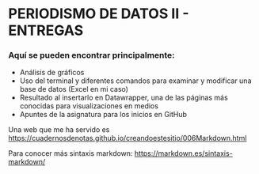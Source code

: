 # PERIODISMO DE DATOS II - ENTREGAS 

### Aquí se pueden encontrar principalmente:
- Análisis de gráficos
- Uso del terminal y diferentes comandos para examinar y modificar una base de datos (Excel en mi caso)
- Resultado al insertarlo en Datawrapper, una de las páginas más conocidas para visualizaciones en medios
- Apuntes de la asignatura para los inicios en GitHub

Una web que me ha servido es <https://cuadernosdenotas.github.io/creandoestesitio/006Markdown.html>

Para conocer más sintaxis markdown: https://markdown.es/sintaxis-markdown/

